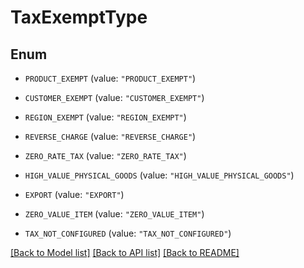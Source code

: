 # TaxExemptType

## Enum


* `PRODUCT_EXEMPT` (value: `"PRODUCT_EXEMPT"`)

* `CUSTOMER_EXEMPT` (value: `"CUSTOMER_EXEMPT"`)

* `REGION_EXEMPT` (value: `"REGION_EXEMPT"`)

* `REVERSE_CHARGE` (value: `"REVERSE_CHARGE"`)

* `ZERO_RATE_TAX` (value: `"ZERO_RATE_TAX"`)

* `HIGH_VALUE_PHYSICAL_GOODS` (value: `"HIGH_VALUE_PHYSICAL_GOODS"`)

* `EXPORT` (value: `"EXPORT"`)

* `ZERO_VALUE_ITEM` (value: `"ZERO_VALUE_ITEM"`)

* `TAX_NOT_CONFIGURED` (value: `"TAX_NOT_CONFIGURED"`)


[[Back to Model list]](../README.md#documentation-for-models) [[Back to API list]](../README.md#documentation-for-api-endpoints) [[Back to README]](../README.md)


